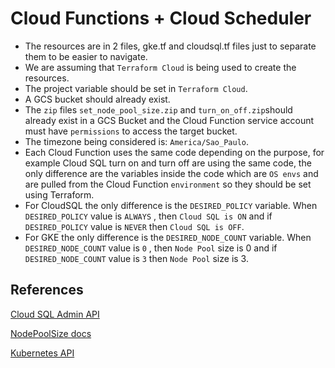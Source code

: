 # Cloud Functions + Cloud Scheduler

- The resources are in 2 files, gke.tf and cloudsql.tf files just to separate them to be easier to navigate.
- We are assuming that `Terraform Cloud` is being used to create the resources.
- The project variable should be set in `Terraform Cloud`.
- A GCS bucket should already exist.
- The `zip` files `set_node_pool_size.zip` and `turn_on_off.zip`should already exist in a GCS Bucket and the Cloud Function service account must have `permissions` to access the target bucket.
- The timezone being considered is: `America/Sao_Paulo`.
- Each Cloud Function uses the same code depending on the purpose, for example Cloud SQL turn on and turn off are using the same code, the only difference are the variables inside the code which are `OS envs` and are pulled from the Cloud Function `environment` so they should be set using Terraform.
- For CloudSQL the only difference is the `DESIRED_POLICY` variable. When `DESIRED_POLICY` value is `ALWAYS` , then `Cloud SQL is ON` and if `DESIRED_POLICY` value is `NEVER` then `Cloud SQL is OFF`.
- For GKE the only difference is the `DESIRED_NODE_COUNT` variable. When `DESIRED_NODE_COUNT` value is `0` , then `Node Pool` size is 0 and if `DESIRED_NODE_COUNT` value is `3` then `Node Pool` size is 3.

## References

[Cloud SQL Admin API](https://developers.google.com/resources/api-libraries/documentation/sqladmin/v1beta4/python/latest/)

[NodePoolSize docs](https://developers.google.com/resources/api-libraries/documentation/container/v1/python/latest/container_v1.projects.locations.clusters.html)

[Kubernetes API](https://cloud.google.com/kubernetes-engine/docs/reference/rest/v1/projects.locations.clusters.nodePools/setSize)